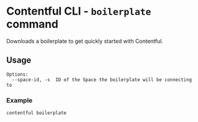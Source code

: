 # Contentful CLI - `boilerplate` command

Downloads a boilerplate to get quickly started with Contentful.

## Usage

```
Options:
  --space-id, -s  ID of the Space the boilerplate will be connecting to
```

### Example

```sh
contentful boilerplate
```
